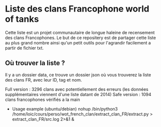# Liste des clans Francophone world of tanks

Cette liste est un projet communautaire de longue haleine de recensement des clans Francophones.
Le but de ce repositery est de partager cette liste au plus grand nombre ainsi qu'un petit outils pour l'agrandir facilement a partir de fichier txt.

## Où trouver la liste ?
Il y a un dossier data, ce trouve un dossier json où vous trouverez la liste des clans FR, avec leur ID, tag et nom.

Full version : 3296 clans avec potentiellement des erreurs (les données supplémentaires viennent d'une liste datant de 2014)
Safe version : 1094 clans francophones vérifiés a la main

- Usage example (ubuntu/debian)
nohup /bin/python3 /home/loic/cours/perso/wot_french_clan/extract_clan_FR/extract.py > extract_clan_FR/src.log 2>&1 & 